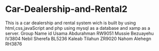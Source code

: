 # Car-Dealership-and-Rental2
This is a car dealership and rental system wich is built by using html,css,javaScript and php using mysql as a database and xamp as a server.
Group Name              id
Usama Abdurahman      RW9051
Mussie Bezuayehu      IV3804
Nebil Sherefa         BL5236 
Kaleab Tilahun        ZR9020
Nahom Alehegn         RH3876
